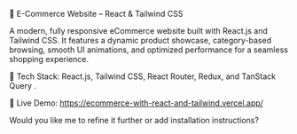  🛒 E-Commerce Website – React & Tailwind CSS

A modern, fully responsive eCommerce website built with React.js and Tailwind CSS. It features a dynamic product showcase, category-based browsing, smooth UI animations, and optimized performance for a seamless shopping experience.

🚀 Tech Stack: React.js, Tailwind CSS, React Router, Redux, and TanStack Query .

🔗 Live Demo: https://ecommerce-with-react-and-tailwind.vercel.app/

Would you like me to refine it further or add installation instructions?

